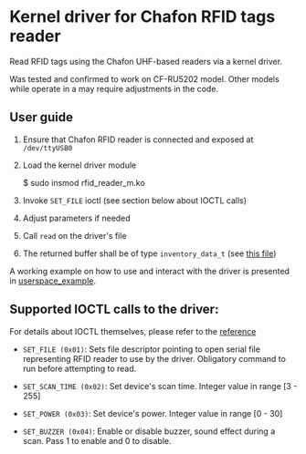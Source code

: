 # Kernel driver for Chafon RFID tags reader

Read RFID tags using the Chafon UHF-based readers via a kernel driver.

Was tested and confirmed to work on CF-RU5202 model. Other models while operate in a
may require adjustments in the code.

## User guide

1. Ensure that Chafon RFID reader is connected and exposed at `/dev/ttyUSB0`
1. Load the kernel driver module

    $ sudo insmod rfid_reader_m.ko

1. Invoke `SET_FILE` ioctl (see section below about IOCTL calls)
1. Adjust parameters if needed
1. Call `read` on the driver's file
1. The returned buffer shall be of type `inventory_data_t` (see [this file](./rfid/reader.h))

A working example on how to use and interact with the driver is presented in
[userspace_example](./userspace_example).

## Supported IOCTL calls to the driver:

For details about IOCTL themselves, please refer to the
[reference](https://man7.org/linux/man-pages/man2/ioctl.2.html)

- `SET_FILE (0x01)`: Sets file descriptor pointing to open serial file representing RFID
    reader to use by the driver. Obligatory command to run before attempting to read.

- `SET_SCAN_TIME (0x02)`: Set device's scan time. Integer value in range [3 - 255]

- `SET_POWER (0x03)`: Set device's power. Integer value in range [0 - 30]

- `SET_BUZZER (0x04)`: Enable or disable buzzer, sound effect during a scan. Pass 1 to
    enable and 0 to disable.

